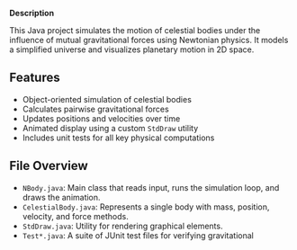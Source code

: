 **Description**

This Java project simulates the motion of celestial bodies under the influence of mutual gravitational forces using Newtonian physics. It models a simplified universe and visualizes planetary motion in 2D space.

## Features

- Object-oriented simulation of celestial bodies
- Calculates pairwise gravitational forces
- Updates positions and velocities over time
- Animated display using a custom `StdDraw` utility
- Includes unit tests for all key physical computations

## File Overview

- `NBody.java`: Main class that reads input, runs the simulation loop, and draws the animation.
- `CelestialBody.java`: Represents a single body with mass, position, velocity, and force methods.
- `StdDraw.java`: Utility for rendering graphical elements.
- `Test*.java`: A suite of JUnit test files for verifying gravitational
